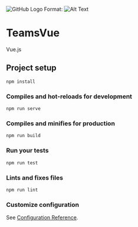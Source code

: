 ![GitHub Logo](https://github.com/Ania-M-Pienio/Teams/blob/master/images/TeamsVueApp.png/)
Format: ![Alt Text](url)

# TeamsVue
Vue.js

## Project setup
```
npm install
```

### Compiles and hot-reloads for development
```
npm run serve
```

### Compiles and minifies for production
```
npm run build
```

### Run your tests
```
npm run test
```

### Lints and fixes files
```
npm run lint
```

### Customize configuration
See [Configuration Reference](https://cli.vuejs.org/config/).


